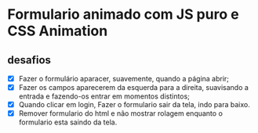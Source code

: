 # Formulario animado com JS puro e CSS Animation

## desafios

- [x] Fazer o formulário aparacer, suavemente, quando a página abrir;
- [x] Fazer os campos aparecerem da esquerda para a direita, suavisando a entrada e
fazendo-os entrar em momentos distintos;
- [x] Quando clicar em login, Fazer o formulario sair da tela, indo para baixo.
- [x] Remover formulario do html e não mostrar rolagem enquanto o formulario esta saindo
da tela.